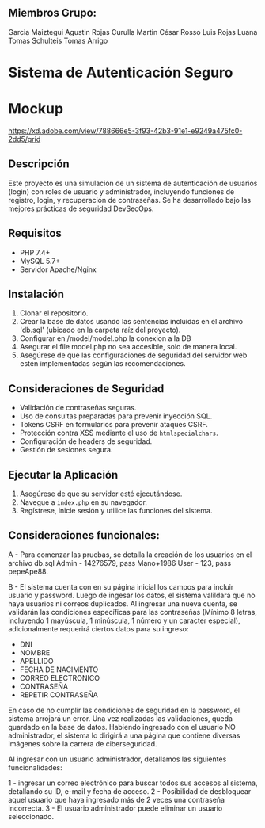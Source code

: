## Miembros Grupo:

Garcia Maiztegui	Agustin
Rojas	Curulla Martin César
Rosso	Luis
Rojas	Luana
Tomas	Schulteis 
Tomas Arrigo

# Sistema de Autenticación Seguro

# Mockup
https://xd.adobe.com/view/788666e5-3f93-42b3-91e1-e9249a475fc0-2dd5/grid

## Descripción
Este proyecto es una simulación de un sistema de autenticación de usuarios (login) con roles de usuario y administrador, incluyendo funciones de registro, login, y recuperación de contraseñas. Se ha desarrollado bajo las mejores prácticas de seguridad DevSecOps.

## Requisitos
- PHP 7.4+
- MySQL 5.7+
- Servidor Apache/Nginx

## Instalación
1. Clonar el repositorio.
2. Crear la base de datos usando las sentencias incluídas en el archivo 'db.sql' (ubicado en la carpeta raíz del proyecto).
3. Configurar en /model/model.php la conexion a la DB
5. Asegurar el file model.php no sea accesible, solo de manera local.
5. Asegúrese de que las configuraciones de seguridad del servidor web estén implementadas según las recomendaciones.

## Consideraciones de Seguridad
- Validación de contraseñas seguras.
- Uso de consultas preparadas para prevenir inyección SQL.
- Tokens CSRF en formularios para prevenir ataques CSRF.
- Protección contra XSS mediante el uso de `htmlspecialchars`.
- Configuración de headers de seguridad.
- Gestión de sesiones segura.
  
## Ejecutar la Aplicación
1. Asegúrese de que su servidor esté ejecutándose.
2. Navegue a `index.php` en su navegador.
3. Regístrese, inicie sesión y utilice las funciones del sistema.
 
## Consideraciones funcionales:

A - Para comenzar las pruebas, se detalla la creación de los usuarios en el archivo db.sql
Admin - 14276579, pass Mano+1986
User - 123, pass pepeApe88.

B - El sistema cuenta con en su página inicial los campos para incluir usuario y password.
Luego de ingesar los datos, el sistema valildará que no haya usuarios ni correos duplicados.
Al ingresar una nueva cuenta, se validarán las condiciones específicas para las contraseñas
(Mínimo 8 letras, incluyendo 1 mayúscula, 1 minúscula, 1 número y un caracter especial), 
adicionalmente requerirá ciertos datos para su ingreso: 

- DNI
- NOMBRE
- APELLIDO
- FECHA DE NACIMENTO
- CORREO ELECTRONICO
- CONTRASEÑA
- REPETIR CONTRASEÑA

En caso de no cumplir las condiciones de seguridad en la password, el sistema arrojará un error.
Una vez realizadas las validaciones, queda guardado en la base de datos.
Habiendo ingresado con el usuario NO administrador, el sistema lo dirigirá a una página que contiene
diversas imágenes sobre la carrera de ciberseguridad.

Al ingresar con un usuario administrador, detallamos las siguientes funcionalidades:

1 - ingresar un correo electrónico para buscar todos sus accesos al sistema, detallando su ID, e-mail y fecha de acceso.
2 - Posibilidad de desbloquear aquel usuario que haya ingresado más de 2 veces una contraseña incorrecta.
3 - El usuario administrador puede eliminar un usuario seleccionado.

